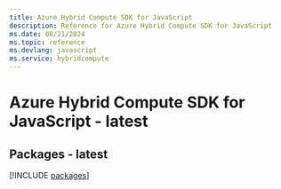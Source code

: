 ```yaml
---
title: Azure Hybrid Compute SDK for JavaScript
description: Reference for Azure Hybrid Compute SDK for JavaScript
ms.date: 08/21/2024
ms.topic: reference
ms.devlang: javascript
ms.service: hybridcompute
---
```

# Azure Hybrid Compute SDK for JavaScript - latest
## Packages - latest
[!INCLUDE [packages](hybrid-compute-index.md)]